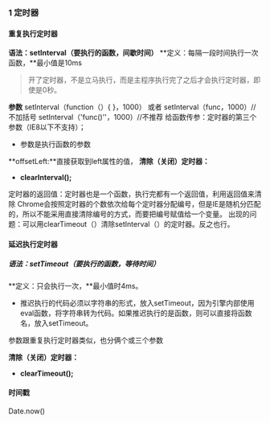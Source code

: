 ﻿### 1 定时器
#### 重复执行定时器
**语法：setInterval（要执行的函数，间歇时间）**
**定义：每隔一段时间执行一次函数，**最小值是10ms
> 开了定时器，不是立马执行，而是主程序执行完了之后才会执行定时器，即使是0秒。 

**参数**
setInterval（function（）{   }，1000）
或者
setInterval（func，1000）//不加括号
setInterval（'func()''，1000）//不推荐
给函数传参：定时器的第三个参数（IE8以下不支持）；
- 参数是执行函数的参数

**offsetLeft:**直接获取到left属性的值，
**清除（关闭）定时器：**
- **clearInterval();**

定时器的返回值：定时器也是一个函数，执行完都有一个返回值，利用返回值来清除
Chrome会按照定时器的个数依次给每个定时器分配编号，但是IE是随机分匹配的，所以不能采用直接清除编号的方式，而要把编号赋值给一个变量。
出现的问题：可以用clearTimeout（）清除setInterval（）的定时器。反之也行。


#### 延迟执行定时器
##### 语法：setTimeout（要执行的函数，等待时间）
**定义：只会执行一次，**最小值时4ms。
- 推迟执行的代码必须以字符串的形式，放入setTimeout，因为引擎内部使用eval函数，将字符串转为代码。如果推迟执行的是函数，则可以直接将函数名，放入setTimeout。

参数跟重复执行定时器类似，也分俩个或三个参数

**清除（关闭）定时器：**
- **clearTimeout();**

#### 时间戳
Date.now()


